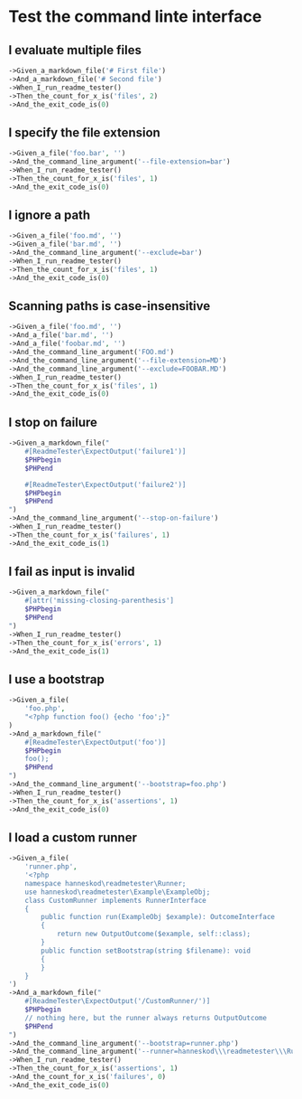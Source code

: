 <!--
#[ReadmeTester\Import('feature-context:scenario')]
#[ReadmeTester\PrependCode('$scenario')]
#[ReadmeTester\AppendCode(';')]
-->

# Test the command linte interface

## I evaluate multiple files
```php
->Given_a_markdown_file('# First file')
->And_a_markdown_file('# Second file')
->When_I_run_readme_tester()
->Then_the_count_for_x_is('files', 2)
->And_the_exit_code_is(0)
```

## I specify the file extension
```php
->Given_a_file('foo.bar', '')
->And_the_command_line_argument('--file-extension=bar')
->When_I_run_readme_tester()
->Then_the_count_for_x_is('files', 1)
->And_the_exit_code_is(0)
```

## I ignore a path
```php
->Given_a_file('foo.md', '')
->Given_a_file('bar.md', '')
->And_the_command_line_argument('--exclude=bar')
->When_I_run_readme_tester()
->Then_the_count_for_x_is('files', 1)
->And_the_exit_code_is(0)
```

## Scanning paths is case-insensitive
```php
->Given_a_file('foo.md', '')
->And_a_file('bar.md', '')
->And_a_file('foobar.md', '')
->And_the_command_line_argument('FOO.md')
->And_the_command_line_argument('--file-extension=MD')
->And_the_command_line_argument('--exclude=FOOBAR.MD')
->When_I_run_readme_tester()
->Then_the_count_for_x_is('files', 1)
->And_the_exit_code_is(0)
```

## I stop on failure
```php
->Given_a_markdown_file("
    #[ReadmeTester\ExpectOutput('failure1')]
    $PHPbegin
    $PHPend

    #[ReadmeTester\ExpectOutput('failure2')]
    $PHPbegin
    $PHPend
")
->And_the_command_line_argument('--stop-on-failure')
->When_I_run_readme_tester()
->Then_the_count_for_x_is('failures', 1)
->And_the_exit_code_is(1)
```

## I fail as input is invalid
```php
->Given_a_markdown_file("
    #[attr('missing-closing-parenthesis']
    $PHPbegin
    $PHPend
")
->When_I_run_readme_tester()
->Then_the_count_for_x_is('errors', 1)
->And_the_exit_code_is(1)
```

## I use a bootstrap
```php
->Given_a_file(
    'foo.php',
    "<?php function foo() {echo 'foo';}"
)
->And_a_markdown_file("
    #[ReadmeTester\ExpectOutput('foo')]
    $PHPbegin
    foo();
    $PHPend
")
->And_the_command_line_argument('--bootstrap=foo.php')
->When_I_run_readme_tester()
->Then_the_count_for_x_is('assertions', 1)
->And_the_exit_code_is(0)
```

## I load a custom runner
```php
->Given_a_file(
    'runner.php',
    '<?php
    namespace hanneskod\readmetester\Runner;
    use hanneskod\readmetester\Example\ExampleObj;
    class CustomRunner implements RunnerInterface
    {
        public function run(ExampleObj $example): OutcomeInterface
        {
            return new OutputOutcome($example, self::class);
        }
        public function setBootstrap(string $filename): void
        {
        }
    }
')
->And_a_markdown_file("
    #[ReadmeTester\ExpectOutput('/CustomRunner/')]
    $PHPbegin
    // nothing here, but the runner always returns OutputOutcome
    $PHPend
")
->And_the_command_line_argument('--bootstrap=runner.php')
->And_the_command_line_argument('--runner=hanneskod\\\readmetester\\\Runner\\\CustomRunner')
->When_I_run_readme_tester()
->Then_the_count_for_x_is('assertions', 1)
->And_the_count_for_x_is('failures', 0)
->And_the_exit_code_is(0)
```
